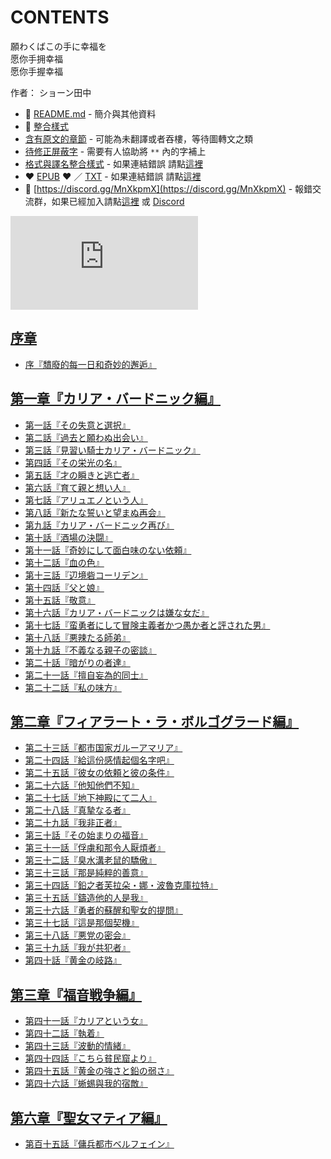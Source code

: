 # CONTENTS

願わくばこの手に幸福を  
愿你手拥幸福  
愿你手握幸福  

作者： ショーン田中  



- :closed_book: [README.md](README.md) - 簡介與其他資料
- :pencil: [整合樣式](%E6%95%B4%E5%90%88%E6%A8%A3%E5%BC%8F.md)
- [含有原文的章節](ja.md) - 可能為未翻譯或者吞樓，等待圖轉文之類
- [待修正屏蔽字](%E5%BE%85%E4%BF%AE%E6%AD%A3%E5%B1%8F%E8%94%BD%E5%AD%97.md) - 需要有人協助將 `**` 內的字補上
- [格式與譯名整合樣式](https://github.com/bluelovers/node-novel/blob/master/lib/locales/%E9%A1%98%E3%82%8F%E3%81%8F%E3%81%B0%E3%81%93%E3%81%AE%E6%89%8B%E3%81%AB%E5%B9%B8%E7%A6%8F%E3%82%92.ts) - 如果連結錯誤 請點[這裡](https://github.com/bluelovers/node-novel/blob/master/lib/locales/)
-  :heart: [EPUB](https://gitlab.com/demonovel/epub-txt/blob/master/syosetu/%E9%A1%98%E3%82%8F%E3%81%8F%E3%81%B0%E3%81%93%E3%81%AE%E6%89%8B%E3%81%AB%E5%B9%B8%E7%A6%8F%E3%82%92.epub) :heart:  ／ [TXT](https://gitlab.com/demonovel/epub-txt/blob/master/syosetu/out/%E9%A1%98%E3%82%8F%E3%81%8F%E3%81%B0%E3%81%93%E3%81%AE%E6%89%8B%E3%81%AB%E5%B9%B8%E7%A6%8F%E3%82%92.out.txt) - 如果連結錯誤 請點[這裡](https://gitlab.com/demonovel/epub-txt/blob/master/syosetu/)
- :mega: [https://discord.gg/MnXkpmX](https://discord.gg/MnXkpmX) - 報錯交流群，如果已經加入請點[這裡](https://discordapp.com/channels/467794087769014273/467794088285175809) 或 [Discord](https://discordapp.com/channels/@me)


![導航目錄](https://chart.apis.google.com/chart?cht=qr&chs=150x150&chl=https://gitlab.com/novel-group/txt-source/blob/master/syosetu_out/願わくばこの手に幸福を/導航目錄.md "導航目錄")




## [序章](00000_%E5%BA%8F%E7%AB%A0)

- [序『穨廢的每一日和奇妙的邂逅』](00000_%E5%BA%8F%E7%AB%A0/00010_%E5%BA%8F%E3%80%8E%E7%A9%A8%E5%BB%A2%E7%9A%84%E6%AF%8F%E4%B8%80%E6%97%A5%E5%92%8C%E5%A5%87%E5%A6%99%E7%9A%84%E9%82%82%E9%80%85%E3%80%8F.txt)


## [第一章『カリア・バードニック編』](00010_%E7%AC%AC%E4%B8%80%E7%AB%A0%E3%80%8E%E3%82%AB%E3%83%AA%E3%82%A2%E3%83%BB%E3%83%90%E3%83%BC%E3%83%89%E3%83%8B%E3%83%83%E3%82%AF%E7%B7%A8%E3%80%8F)

- [第一話『その失意と選択』](00010_%E7%AC%AC%E4%B8%80%E7%AB%A0%E3%80%8E%E3%82%AB%E3%83%AA%E3%82%A2%E3%83%BB%E3%83%90%E3%83%BC%E3%83%89%E3%83%8B%E3%83%83%E3%82%AF%E7%B7%A8%E3%80%8F/00010_%E7%AC%AC%E4%B8%80%E8%A9%B1%E3%80%8E%E3%81%9D%E3%81%AE%E5%A4%B1%E6%84%8F%E3%81%A8%E9%81%B8%E6%8A%9E%E3%80%8F.txt)
- [第二話『過去と願わぬ出会い』](00010_%E7%AC%AC%E4%B8%80%E7%AB%A0%E3%80%8E%E3%82%AB%E3%83%AA%E3%82%A2%E3%83%BB%E3%83%90%E3%83%BC%E3%83%89%E3%83%8B%E3%83%83%E3%82%AF%E7%B7%A8%E3%80%8F/00020_%E7%AC%AC%E4%BA%8C%E8%A9%B1%E3%80%8E%E9%81%8E%E5%8E%BB%E3%81%A8%E9%A1%98%E3%82%8F%E3%81%AC%E5%87%BA%E4%BC%9A%E3%81%84%E3%80%8F.txt)
- [第三話『見習い騎士カリア・バードニック』](00010_%E7%AC%AC%E4%B8%80%E7%AB%A0%E3%80%8E%E3%82%AB%E3%83%AA%E3%82%A2%E3%83%BB%E3%83%90%E3%83%BC%E3%83%89%E3%83%8B%E3%83%83%E3%82%AF%E7%B7%A8%E3%80%8F/00030_%E7%AC%AC%E4%B8%89%E8%A9%B1%E3%80%8E%E8%A6%8B%E7%BF%92%E3%81%84%E9%A8%8E%E5%A3%AB%E3%82%AB%E3%83%AA%E3%82%A2%E3%83%BB%E3%83%90%E3%83%BC%E3%83%89%E3%83%8B%E3%83%83%E3%82%AF%E3%80%8F.txt)
- [第四話『その栄光の名』](00010_%E7%AC%AC%E4%B8%80%E7%AB%A0%E3%80%8E%E3%82%AB%E3%83%AA%E3%82%A2%E3%83%BB%E3%83%90%E3%83%BC%E3%83%89%E3%83%8B%E3%83%83%E3%82%AF%E7%B7%A8%E3%80%8F/00040_%E7%AC%AC%E5%9B%9B%E8%A9%B1%E3%80%8E%E3%81%9D%E3%81%AE%E6%A0%84%E5%85%89%E3%81%AE%E5%90%8D%E3%80%8F.txt)
- [第五話『才の瞬きと逃亡者』](00010_%E7%AC%AC%E4%B8%80%E7%AB%A0%E3%80%8E%E3%82%AB%E3%83%AA%E3%82%A2%E3%83%BB%E3%83%90%E3%83%BC%E3%83%89%E3%83%8B%E3%83%83%E3%82%AF%E7%B7%A8%E3%80%8F/00050_%E7%AC%AC%E4%BA%94%E8%A9%B1%E3%80%8E%E6%89%8D%E3%81%AE%E7%9E%AC%E3%81%8D%E3%81%A8%E9%80%83%E4%BA%A1%E8%80%85%E3%80%8F.txt)
- [第六話『育て親と想い人』](00010_%E7%AC%AC%E4%B8%80%E7%AB%A0%E3%80%8E%E3%82%AB%E3%83%AA%E3%82%A2%E3%83%BB%E3%83%90%E3%83%BC%E3%83%89%E3%83%8B%E3%83%83%E3%82%AF%E7%B7%A8%E3%80%8F/00060_%E7%AC%AC%E5%85%AD%E8%A9%B1%E3%80%8E%E8%82%B2%E3%81%A6%E8%A6%AA%E3%81%A8%E6%83%B3%E3%81%84%E4%BA%BA%E3%80%8F.txt)
- [第七話『アリュエノという人』](00010_%E7%AC%AC%E4%B8%80%E7%AB%A0%E3%80%8E%E3%82%AB%E3%83%AA%E3%82%A2%E3%83%BB%E3%83%90%E3%83%BC%E3%83%89%E3%83%8B%E3%83%83%E3%82%AF%E7%B7%A8%E3%80%8F/00070_%E7%AC%AC%E4%B8%83%E8%A9%B1%E3%80%8E%E3%82%A2%E3%83%AA%E3%83%A5%E3%82%A8%E3%83%8E%E3%81%A8%E3%81%84%E3%81%86%E4%BA%BA%E3%80%8F.txt)
- [第八話『新たな誓いと望まぬ再会』](00010_%E7%AC%AC%E4%B8%80%E7%AB%A0%E3%80%8E%E3%82%AB%E3%83%AA%E3%82%A2%E3%83%BB%E3%83%90%E3%83%BC%E3%83%89%E3%83%8B%E3%83%83%E3%82%AF%E7%B7%A8%E3%80%8F/00080_%E7%AC%AC%E5%85%AB%E8%A9%B1%E3%80%8E%E6%96%B0%E3%81%9F%E3%81%AA%E8%AA%93%E3%81%84%E3%81%A8%E6%9C%9B%E3%81%BE%E3%81%AC%E5%86%8D%E4%BC%9A%E3%80%8F.txt)
- [第九話『カリア・バードニック再び』](00010_%E7%AC%AC%E4%B8%80%E7%AB%A0%E3%80%8E%E3%82%AB%E3%83%AA%E3%82%A2%E3%83%BB%E3%83%90%E3%83%BC%E3%83%89%E3%83%8B%E3%83%83%E3%82%AF%E7%B7%A8%E3%80%8F/00090_%E7%AC%AC%E4%B9%9D%E8%A9%B1%E3%80%8E%E3%82%AB%E3%83%AA%E3%82%A2%E3%83%BB%E3%83%90%E3%83%BC%E3%83%89%E3%83%8B%E3%83%83%E3%82%AF%E5%86%8D%E3%81%B3%E3%80%8F.txt)
- [第十話『酒場の決闘』](00010_%E7%AC%AC%E4%B8%80%E7%AB%A0%E3%80%8E%E3%82%AB%E3%83%AA%E3%82%A2%E3%83%BB%E3%83%90%E3%83%BC%E3%83%89%E3%83%8B%E3%83%83%E3%82%AF%E7%B7%A8%E3%80%8F/00100_%E7%AC%AC%E5%8D%81%E8%A9%B1%E3%80%8E%E9%85%92%E5%A0%B4%E3%81%AE%E6%B1%BA%E9%97%98%E3%80%8F.txt)
- [第十一話『奇妙にして面白味のない依頼』](00010_%E7%AC%AC%E4%B8%80%E7%AB%A0%E3%80%8E%E3%82%AB%E3%83%AA%E3%82%A2%E3%83%BB%E3%83%90%E3%83%BC%E3%83%89%E3%83%8B%E3%83%83%E3%82%AF%E7%B7%A8%E3%80%8F/00110_%E7%AC%AC%E5%8D%81%E4%B8%80%E8%A9%B1%E3%80%8E%E5%A5%87%E5%A6%99%E3%81%AB%E3%81%97%E3%81%A6%E9%9D%A2%E7%99%BD%E5%91%B3%E3%81%AE%E3%81%AA%E3%81%84%E4%BE%9D%E9%A0%BC%E3%80%8F.txt)
- [第十二話『血の色』](00010_%E7%AC%AC%E4%B8%80%E7%AB%A0%E3%80%8E%E3%82%AB%E3%83%AA%E3%82%A2%E3%83%BB%E3%83%90%E3%83%BC%E3%83%89%E3%83%8B%E3%83%83%E3%82%AF%E7%B7%A8%E3%80%8F/00120_%E7%AC%AC%E5%8D%81%E4%BA%8C%E8%A9%B1%E3%80%8E%E8%A1%80%E3%81%AE%E8%89%B2%E3%80%8F.txt)
- [第十三話『辺境砦コーリデン』](00010_%E7%AC%AC%E4%B8%80%E7%AB%A0%E3%80%8E%E3%82%AB%E3%83%AA%E3%82%A2%E3%83%BB%E3%83%90%E3%83%BC%E3%83%89%E3%83%8B%E3%83%83%E3%82%AF%E7%B7%A8%E3%80%8F/00130_%E7%AC%AC%E5%8D%81%E4%B8%89%E8%A9%B1%E3%80%8E%E8%BE%BA%E5%A2%83%E7%A0%A6%E3%82%B3%E3%83%BC%E3%83%AA%E3%83%87%E3%83%B3%E3%80%8F.txt)
- [第十四話『父と娘』](00010_%E7%AC%AC%E4%B8%80%E7%AB%A0%E3%80%8E%E3%82%AB%E3%83%AA%E3%82%A2%E3%83%BB%E3%83%90%E3%83%BC%E3%83%89%E3%83%8B%E3%83%83%E3%82%AF%E7%B7%A8%E3%80%8F/00140_%E7%AC%AC%E5%8D%81%E5%9B%9B%E8%A9%B1%E3%80%8E%E7%88%B6%E3%81%A8%E5%A8%98%E3%80%8F.txt)
- [第十五話『敬意』](00010_%E7%AC%AC%E4%B8%80%E7%AB%A0%E3%80%8E%E3%82%AB%E3%83%AA%E3%82%A2%E3%83%BB%E3%83%90%E3%83%BC%E3%83%89%E3%83%8B%E3%83%83%E3%82%AF%E7%B7%A8%E3%80%8F/00150_%E7%AC%AC%E5%8D%81%E4%BA%94%E8%A9%B1%E3%80%8E%E6%95%AC%E6%84%8F%E3%80%8F.txt)
- [第十六話『カリア・バードニックは嫌な女だ』](00010_%E7%AC%AC%E4%B8%80%E7%AB%A0%E3%80%8E%E3%82%AB%E3%83%AA%E3%82%A2%E3%83%BB%E3%83%90%E3%83%BC%E3%83%89%E3%83%8B%E3%83%83%E3%82%AF%E7%B7%A8%E3%80%8F/00160_%E7%AC%AC%E5%8D%81%E5%85%AD%E8%A9%B1%E3%80%8E%E3%82%AB%E3%83%AA%E3%82%A2%E3%83%BB%E3%83%90%E3%83%BC%E3%83%89%E3%83%8B%E3%83%83%E3%82%AF%E3%81%AF%E5%AB%8C%E3%81%AA%E5%A5%B3%E3%81%A0%E3%80%8F.txt)
- [第十七話『蛮勇者にして冒険主義者かつ愚か者と評された男』](00010_%E7%AC%AC%E4%B8%80%E7%AB%A0%E3%80%8E%E3%82%AB%E3%83%AA%E3%82%A2%E3%83%BB%E3%83%90%E3%83%BC%E3%83%89%E3%83%8B%E3%83%83%E3%82%AF%E7%B7%A8%E3%80%8F/00170_%E7%AC%AC%E5%8D%81%E4%B8%83%E8%A9%B1%E3%80%8E%E8%9B%AE%E5%8B%87%E8%80%85%E3%81%AB%E3%81%97%E3%81%A6%E5%86%92%E9%99%BA%E4%B8%BB%E7%BE%A9%E8%80%85%E3%81%8B%E3%81%A4%E6%84%9A%E3%81%8B%E8%80%85%E3%81%A8%E8%A9%95%E3%81%95%E3%82%8C%E3%81%9F%E7%94%B7%E3%80%8F.txt)
- [第十八話『悪辣たる師弟』](00010_%E7%AC%AC%E4%B8%80%E7%AB%A0%E3%80%8E%E3%82%AB%E3%83%AA%E3%82%A2%E3%83%BB%E3%83%90%E3%83%BC%E3%83%89%E3%83%8B%E3%83%83%E3%82%AF%E7%B7%A8%E3%80%8F/00180_%E7%AC%AC%E5%8D%81%E5%85%AB%E8%A9%B1%E3%80%8E%E6%82%AA%E8%BE%A3%E3%81%9F%E3%82%8B%E5%B8%AB%E5%BC%9F%E3%80%8F.txt)
- [第十九話『不義なる親子の密談』](00010_%E7%AC%AC%E4%B8%80%E7%AB%A0%E3%80%8E%E3%82%AB%E3%83%AA%E3%82%A2%E3%83%BB%E3%83%90%E3%83%BC%E3%83%89%E3%83%8B%E3%83%83%E3%82%AF%E7%B7%A8%E3%80%8F/00190_%E7%AC%AC%E5%8D%81%E4%B9%9D%E8%A9%B1%E3%80%8E%E4%B8%8D%E7%BE%A9%E3%81%AA%E3%82%8B%E8%A6%AA%E5%AD%90%E3%81%AE%E5%AF%86%E8%AB%87%E3%80%8F.txt)
- [第二十話『暗がりの者達』](00010_%E7%AC%AC%E4%B8%80%E7%AB%A0%E3%80%8E%E3%82%AB%E3%83%AA%E3%82%A2%E3%83%BB%E3%83%90%E3%83%BC%E3%83%89%E3%83%8B%E3%83%83%E3%82%AF%E7%B7%A8%E3%80%8F/00200_%E7%AC%AC%E4%BA%8C%E5%8D%81%E8%A9%B1%E3%80%8E%E6%9A%97%E3%81%8C%E3%82%8A%E3%81%AE%E8%80%85%E9%81%94%E3%80%8F.txt)
- [第二十一話『擅自妄為的同士』](00010_%E7%AC%AC%E4%B8%80%E7%AB%A0%E3%80%8E%E3%82%AB%E3%83%AA%E3%82%A2%E3%83%BB%E3%83%90%E3%83%BC%E3%83%89%E3%83%8B%E3%83%83%E3%82%AF%E7%B7%A8%E3%80%8F/00210_%E7%AC%AC%E4%BA%8C%E5%8D%81%E4%B8%80%E8%A9%B1%E3%80%8E%E6%93%85%E8%87%AA%E5%A6%84%E7%82%BA%E7%9A%84%E5%90%8C%E5%A3%AB%E3%80%8F.txt)
- [第二十二話『私の味方』](00010_%E7%AC%AC%E4%B8%80%E7%AB%A0%E3%80%8E%E3%82%AB%E3%83%AA%E3%82%A2%E3%83%BB%E3%83%90%E3%83%BC%E3%83%89%E3%83%8B%E3%83%83%E3%82%AF%E7%B7%A8%E3%80%8F/00220_%E7%AC%AC%E4%BA%8C%E5%8D%81%E4%BA%8C%E8%A9%B1%E3%80%8E%E7%A7%81%E3%81%AE%E5%91%B3%E6%96%B9%E3%80%8F.txt)


## [第二章『フィアラート・ラ・ボルゴグラード編』](00020_%E7%AC%AC%E4%BA%8C%E7%AB%A0%E3%80%8E%E3%83%95%E3%82%A3%E3%82%A2%E3%83%A9%E3%83%BC%E3%83%88%E3%83%BB%E3%83%A9%E3%83%BB%E3%83%9C%E3%83%AB%E3%82%B4%E3%82%B0%E3%83%A9%E3%83%BC%E3%83%89%E7%B7%A8%E3%80%8F)

- [第二十三話『都市国家ガルーアマリア』](00020_%E7%AC%AC%E4%BA%8C%E7%AB%A0%E3%80%8E%E3%83%95%E3%82%A3%E3%82%A2%E3%83%A9%E3%83%BC%E3%83%88%E3%83%BB%E3%83%A9%E3%83%BB%E3%83%9C%E3%83%AB%E3%82%B4%E3%82%B0%E3%83%A9%E3%83%BC%E3%83%89%E7%B7%A8%E3%80%8F/00010_%E7%AC%AC%E4%BA%8C%E5%8D%81%E4%B8%89%E8%A9%B1%E3%80%8E%E9%83%BD%E5%B8%82%E5%9B%BD%E5%AE%B6%E3%82%AC%E3%83%AB%E3%83%BC%E3%82%A2%E3%83%9E%E3%83%AA%E3%82%A2%E3%80%8F.txt)
- [第二十四話『給這份感情起個名字吧』](00020_%E7%AC%AC%E4%BA%8C%E7%AB%A0%E3%80%8E%E3%83%95%E3%82%A3%E3%82%A2%E3%83%A9%E3%83%BC%E3%83%88%E3%83%BB%E3%83%A9%E3%83%BB%E3%83%9C%E3%83%AB%E3%82%B4%E3%82%B0%E3%83%A9%E3%83%BC%E3%83%89%E7%B7%A8%E3%80%8F/00020_%E7%AC%AC%E4%BA%8C%E5%8D%81%E5%9B%9B%E8%A9%B1%E3%80%8E%E7%B5%A6%E9%80%99%E4%BB%BD%E6%84%9F%E6%83%85%E8%B5%B7%E5%80%8B%E5%90%8D%E5%AD%97%E5%90%A7%E3%80%8F.txt)
- [第二十五話『彼女の依頼と彼の条件』](00020_%E7%AC%AC%E4%BA%8C%E7%AB%A0%E3%80%8E%E3%83%95%E3%82%A3%E3%82%A2%E3%83%A9%E3%83%BC%E3%83%88%E3%83%BB%E3%83%A9%E3%83%BB%E3%83%9C%E3%83%AB%E3%82%B4%E3%82%B0%E3%83%A9%E3%83%BC%E3%83%89%E7%B7%A8%E3%80%8F/00030_%E7%AC%AC%E4%BA%8C%E5%8D%81%E4%BA%94%E8%A9%B1%E3%80%8E%E5%BD%BC%E5%A5%B3%E3%81%AE%E4%BE%9D%E9%A0%BC%E3%81%A8%E5%BD%BC%E3%81%AE%E6%9D%A1%E4%BB%B6%E3%80%8F.txt)
- [第二十六話『他知他們不知』](00020_%E7%AC%AC%E4%BA%8C%E7%AB%A0%E3%80%8E%E3%83%95%E3%82%A3%E3%82%A2%E3%83%A9%E3%83%BC%E3%83%88%E3%83%BB%E3%83%A9%E3%83%BB%E3%83%9C%E3%83%AB%E3%82%B4%E3%82%B0%E3%83%A9%E3%83%BC%E3%83%89%E7%B7%A8%E3%80%8F/00040_%E7%AC%AC%E4%BA%8C%E5%8D%81%E5%85%AD%E8%A9%B1%E3%80%8E%E4%BB%96%E7%9F%A5%E4%BB%96%E5%80%91%E4%B8%8D%E7%9F%A5%E3%80%8F.txt)
- [第二十七話『地下神殿にて二人』](00020_%E7%AC%AC%E4%BA%8C%E7%AB%A0%E3%80%8E%E3%83%95%E3%82%A3%E3%82%A2%E3%83%A9%E3%83%BC%E3%83%88%E3%83%BB%E3%83%A9%E3%83%BB%E3%83%9C%E3%83%AB%E3%82%B4%E3%82%B0%E3%83%A9%E3%83%BC%E3%83%89%E7%B7%A8%E3%80%8F/00050_%E7%AC%AC%E4%BA%8C%E5%8D%81%E4%B8%83%E8%A9%B1%E3%80%8E%E5%9C%B0%E4%B8%8B%E7%A5%9E%E6%AE%BF%E3%81%AB%E3%81%A6%E4%BA%8C%E4%BA%BA%E3%80%8F.txt)
- [第二十八話『真摯なる者』](00020_%E7%AC%AC%E4%BA%8C%E7%AB%A0%E3%80%8E%E3%83%95%E3%82%A3%E3%82%A2%E3%83%A9%E3%83%BC%E3%83%88%E3%83%BB%E3%83%A9%E3%83%BB%E3%83%9C%E3%83%AB%E3%82%B4%E3%82%B0%E3%83%A9%E3%83%BC%E3%83%89%E7%B7%A8%E3%80%8F/00060_%E7%AC%AC%E4%BA%8C%E5%8D%81%E5%85%AB%E8%A9%B1%E3%80%8E%E7%9C%9F%E6%91%AF%E3%81%AA%E3%82%8B%E8%80%85%E3%80%8F.txt)
- [第二十九話『我非正者』](00020_%E7%AC%AC%E4%BA%8C%E7%AB%A0%E3%80%8E%E3%83%95%E3%82%A3%E3%82%A2%E3%83%A9%E3%83%BC%E3%83%88%E3%83%BB%E3%83%A9%E3%83%BB%E3%83%9C%E3%83%AB%E3%82%B4%E3%82%B0%E3%83%A9%E3%83%BC%E3%83%89%E7%B7%A8%E3%80%8F/00070_%E7%AC%AC%E4%BA%8C%E5%8D%81%E4%B9%9D%E8%A9%B1%E3%80%8E%E6%88%91%E9%9D%9E%E6%AD%A3%E8%80%85%E3%80%8F.txt)
- [第三十話『その始まりの福音』](00020_%E7%AC%AC%E4%BA%8C%E7%AB%A0%E3%80%8E%E3%83%95%E3%82%A3%E3%82%A2%E3%83%A9%E3%83%BC%E3%83%88%E3%83%BB%E3%83%A9%E3%83%BB%E3%83%9C%E3%83%AB%E3%82%B4%E3%82%B0%E3%83%A9%E3%83%BC%E3%83%89%E7%B7%A8%E3%80%8F/00080_%E7%AC%AC%E4%B8%89%E5%8D%81%E8%A9%B1%E3%80%8E%E3%81%9D%E3%81%AE%E5%A7%8B%E3%81%BE%E3%82%8A%E3%81%AE%E7%A6%8F%E9%9F%B3%E3%80%8F.txt)
- [第三十一話『俘虜和那令人厭煩者』](00020_%E7%AC%AC%E4%BA%8C%E7%AB%A0%E3%80%8E%E3%83%95%E3%82%A3%E3%82%A2%E3%83%A9%E3%83%BC%E3%83%88%E3%83%BB%E3%83%A9%E3%83%BB%E3%83%9C%E3%83%AB%E3%82%B4%E3%82%B0%E3%83%A9%E3%83%BC%E3%83%89%E7%B7%A8%E3%80%8F/00090_%E7%AC%AC%E4%B8%89%E5%8D%81%E4%B8%80%E8%A9%B1%E3%80%8E%E4%BF%98%E8%99%9C%E5%92%8C%E9%82%A3%E4%BB%A4%E4%BA%BA%E5%8E%AD%E7%85%A9%E8%80%85%E3%80%8F.txt)
- [第三十二話『臭水溝老鼠的驕傲』](00020_%E7%AC%AC%E4%BA%8C%E7%AB%A0%E3%80%8E%E3%83%95%E3%82%A3%E3%82%A2%E3%83%A9%E3%83%BC%E3%83%88%E3%83%BB%E3%83%A9%E3%83%BB%E3%83%9C%E3%83%AB%E3%82%B4%E3%82%B0%E3%83%A9%E3%83%BC%E3%83%89%E7%B7%A8%E3%80%8F/00100_%E7%AC%AC%E4%B8%89%E5%8D%81%E4%BA%8C%E8%A9%B1%E3%80%8E%E8%87%AD%E6%B0%B4%E6%BA%9D%E8%80%81%E9%BC%A0%E7%9A%84%E9%A9%95%E5%82%B2%E3%80%8F.txt)
- [第三十三話『那是純粹的善意』](00020_%E7%AC%AC%E4%BA%8C%E7%AB%A0%E3%80%8E%E3%83%95%E3%82%A3%E3%82%A2%E3%83%A9%E3%83%BC%E3%83%88%E3%83%BB%E3%83%A9%E3%83%BB%E3%83%9C%E3%83%AB%E3%82%B4%E3%82%B0%E3%83%A9%E3%83%BC%E3%83%89%E7%B7%A8%E3%80%8F/00110_%E7%AC%AC%E4%B8%89%E5%8D%81%E4%B8%89%E8%A9%B1%E3%80%8E%E9%82%A3%E6%98%AF%E7%B4%94%E7%B2%B9%E7%9A%84%E5%96%84%E6%84%8F%E3%80%8F.txt)
- [第三十四話『鉛之者芙拉朵・娜・波魯克庫拉特』](00020_%E7%AC%AC%E4%BA%8C%E7%AB%A0%E3%80%8E%E3%83%95%E3%82%A3%E3%82%A2%E3%83%A9%E3%83%BC%E3%83%88%E3%83%BB%E3%83%A9%E3%83%BB%E3%83%9C%E3%83%AB%E3%82%B4%E3%82%B0%E3%83%A9%E3%83%BC%E3%83%89%E7%B7%A8%E3%80%8F/00120_%E7%AC%AC%E4%B8%89%E5%8D%81%E5%9B%9B%E8%A9%B1%E3%80%8E%E9%89%9B%E4%B9%8B%E8%80%85%E8%8A%99%E6%8B%89%E6%9C%B5%E3%83%BB%E5%A8%9C%E3%83%BB%E6%B3%A2%E9%AD%AF%E5%85%8B%E5%BA%AB%E6%8B%89%E7%89%B9%E3%80%8F.txt)
- [第三十五話『鑄造他的人是我』](00020_%E7%AC%AC%E4%BA%8C%E7%AB%A0%E3%80%8E%E3%83%95%E3%82%A3%E3%82%A2%E3%83%A9%E3%83%BC%E3%83%88%E3%83%BB%E3%83%A9%E3%83%BB%E3%83%9C%E3%83%AB%E3%82%B4%E3%82%B0%E3%83%A9%E3%83%BC%E3%83%89%E7%B7%A8%E3%80%8F/00130_%E7%AC%AC%E4%B8%89%E5%8D%81%E4%BA%94%E8%A9%B1%E3%80%8E%E9%91%84%E9%80%A0%E4%BB%96%E7%9A%84%E4%BA%BA%E6%98%AF%E6%88%91%E3%80%8F.txt)
- [第三十六話『勇者的蘇醒和聖女的提問』](00020_%E7%AC%AC%E4%BA%8C%E7%AB%A0%E3%80%8E%E3%83%95%E3%82%A3%E3%82%A2%E3%83%A9%E3%83%BC%E3%83%88%E3%83%BB%E3%83%A9%E3%83%BB%E3%83%9C%E3%83%AB%E3%82%B4%E3%82%B0%E3%83%A9%E3%83%BC%E3%83%89%E7%B7%A8%E3%80%8F/00140_%E7%AC%AC%E4%B8%89%E5%8D%81%E5%85%AD%E8%A9%B1%E3%80%8E%E5%8B%87%E8%80%85%E7%9A%84%E8%98%87%E9%86%92%E5%92%8C%E8%81%96%E5%A5%B3%E7%9A%84%E6%8F%90%E5%95%8F%E3%80%8F.txt)
- [第三十七話『這是那個契機』](00020_%E7%AC%AC%E4%BA%8C%E7%AB%A0%E3%80%8E%E3%83%95%E3%82%A3%E3%82%A2%E3%83%A9%E3%83%BC%E3%83%88%E3%83%BB%E3%83%A9%E3%83%BB%E3%83%9C%E3%83%AB%E3%82%B4%E3%82%B0%E3%83%A9%E3%83%BC%E3%83%89%E7%B7%A8%E3%80%8F/00150_%E7%AC%AC%E4%B8%89%E5%8D%81%E4%B8%83%E8%A9%B1%E3%80%8E%E9%80%99%E6%98%AF%E9%82%A3%E5%80%8B%E5%A5%91%E6%A9%9F%E3%80%8F.txt)
- [第三十八話『悪党の密会』](00020_%E7%AC%AC%E4%BA%8C%E7%AB%A0%E3%80%8E%E3%83%95%E3%82%A3%E3%82%A2%E3%83%A9%E3%83%BC%E3%83%88%E3%83%BB%E3%83%A9%E3%83%BB%E3%83%9C%E3%83%AB%E3%82%B4%E3%82%B0%E3%83%A9%E3%83%BC%E3%83%89%E7%B7%A8%E3%80%8F/00160_%E7%AC%AC%E4%B8%89%E5%8D%81%E5%85%AB%E8%A9%B1%E3%80%8E%E6%82%AA%E5%85%9A%E3%81%AE%E5%AF%86%E4%BC%9A%E3%80%8F.txt)
- [第三十九話『我が共犯者』](00020_%E7%AC%AC%E4%BA%8C%E7%AB%A0%E3%80%8E%E3%83%95%E3%82%A3%E3%82%A2%E3%83%A9%E3%83%BC%E3%83%88%E3%83%BB%E3%83%A9%E3%83%BB%E3%83%9C%E3%83%AB%E3%82%B4%E3%82%B0%E3%83%A9%E3%83%BC%E3%83%89%E7%B7%A8%E3%80%8F/00170_%E7%AC%AC%E4%B8%89%E5%8D%81%E4%B9%9D%E8%A9%B1%E3%80%8E%E6%88%91%E3%81%8C%E5%85%B1%E7%8A%AF%E8%80%85%E3%80%8F.txt)
- [第四十話『黄金の岐路』](00020_%E7%AC%AC%E4%BA%8C%E7%AB%A0%E3%80%8E%E3%83%95%E3%82%A3%E3%82%A2%E3%83%A9%E3%83%BC%E3%83%88%E3%83%BB%E3%83%A9%E3%83%BB%E3%83%9C%E3%83%AB%E3%82%B4%E3%82%B0%E3%83%A9%E3%83%BC%E3%83%89%E7%B7%A8%E3%80%8F/00180_%E7%AC%AC%E5%9B%9B%E5%8D%81%E8%A9%B1%E3%80%8E%E9%BB%84%E9%87%91%E3%81%AE%E5%B2%90%E8%B7%AF%E3%80%8F.txt)


## [第三章『福音戦争編』](00030_%E7%AC%AC%E4%B8%89%E7%AB%A0%E3%80%8E%E7%A6%8F%E9%9F%B3%E6%88%A6%E4%BA%89%E7%B7%A8%E3%80%8F)

- [第四十一話『カリアという女』](00030_%E7%AC%AC%E4%B8%89%E7%AB%A0%E3%80%8E%E7%A6%8F%E9%9F%B3%E6%88%A6%E4%BA%89%E7%B7%A8%E3%80%8F/00010_%E7%AC%AC%E5%9B%9B%E5%8D%81%E4%B8%80%E8%A9%B1%E3%80%8E%E3%82%AB%E3%83%AA%E3%82%A2%E3%81%A8%E3%81%84%E3%81%86%E5%A5%B3%E3%80%8F.txt)
- [第四十二話『執着』](00030_%E7%AC%AC%E4%B8%89%E7%AB%A0%E3%80%8E%E7%A6%8F%E9%9F%B3%E6%88%A6%E4%BA%89%E7%B7%A8%E3%80%8F/00020_%E7%AC%AC%E5%9B%9B%E5%8D%81%E4%BA%8C%E8%A9%B1%E3%80%8E%E5%9F%B7%E7%9D%80%E3%80%8F.txt)
- [第四十三話『波動的情緒』](00030_%E7%AC%AC%E4%B8%89%E7%AB%A0%E3%80%8E%E7%A6%8F%E9%9F%B3%E6%88%A6%E4%BA%89%E7%B7%A8%E3%80%8F/00030_%E7%AC%AC%E5%9B%9B%E5%8D%81%E4%B8%89%E8%A9%B1%E3%80%8E%E6%B3%A2%E5%8B%95%E7%9A%84%E6%83%85%E7%B7%92%E3%80%8F.txt)
- [第四十四話『こちら貧民窟より』](00030_%E7%AC%AC%E4%B8%89%E7%AB%A0%E3%80%8E%E7%A6%8F%E9%9F%B3%E6%88%A6%E4%BA%89%E7%B7%A8%E3%80%8F/00040_%E7%AC%AC%E5%9B%9B%E5%8D%81%E5%9B%9B%E8%A9%B1%E3%80%8E%E3%81%93%E3%81%A1%E3%82%89%E8%B2%A7%E6%B0%91%E7%AA%9F%E3%82%88%E3%82%8A%E3%80%8F.txt)
- [第四十五話『黄金の強さと鉛の弱さ』](00030_%E7%AC%AC%E4%B8%89%E7%AB%A0%E3%80%8E%E7%A6%8F%E9%9F%B3%E6%88%A6%E4%BA%89%E7%B7%A8%E3%80%8F/00050_%E7%AC%AC%E5%9B%9B%E5%8D%81%E4%BA%94%E8%A9%B1%E3%80%8E%E9%BB%84%E9%87%91%E3%81%AE%E5%BC%B7%E3%81%95%E3%81%A8%E9%89%9B%E3%81%AE%E5%BC%B1%E3%81%95%E3%80%8F.txt)
- [第四十六話『蜥蜴與我的宿敵』](00030_%E7%AC%AC%E4%B8%89%E7%AB%A0%E3%80%8E%E7%A6%8F%E9%9F%B3%E6%88%A6%E4%BA%89%E7%B7%A8%E3%80%8F/00060_%E7%AC%AC%E5%9B%9B%E5%8D%81%E5%85%AD%E8%A9%B1%E3%80%8E%E8%9C%A5%E8%9C%B4%E8%88%87%E6%88%91%E7%9A%84%E5%AE%BF%E6%95%B5%E3%80%8F.txt)


## [第六章『聖女マティア編』](00060_%E7%AC%AC%E5%85%AD%E7%AB%A0%E3%80%8E%E8%81%96%E5%A5%B3%E3%83%9E%E3%83%86%E3%82%A3%E3%82%A2%E7%B7%A8%E3%80%8F)

- [第百十五話『傭兵都市ベルフェイン』](00060_%E7%AC%AC%E5%85%AD%E7%AB%A0%E3%80%8E%E8%81%96%E5%A5%B3%E3%83%9E%E3%83%86%E3%82%A3%E3%82%A2%E7%B7%A8%E3%80%8F/00140_%E7%AC%AC%E7%99%BE%E5%8D%81%E4%BA%94%E8%A9%B1%E3%80%8E%E5%82%AD%E5%85%B5%E9%83%BD%E5%B8%82%E3%83%99%E3%83%AB%E3%83%95%E3%82%A7%E3%82%A4%E3%83%B3%E3%80%8F.txt)

